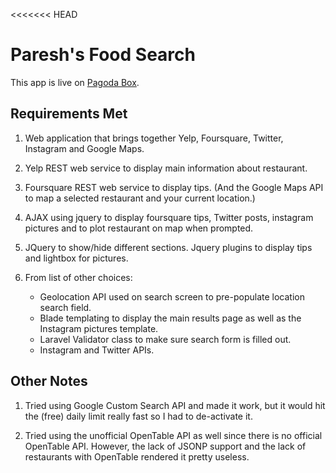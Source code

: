 <<<<<<< HEAD
# Paresh's Food Search

This app is live on [Pagoda Box](http://alone-alba.pagodabox.com/).

## Requirements Met

1. Web application that brings together Yelp, Foursquare, Twitter, Instagram and Google Maps.

2. Yelp REST web service to display main information about restaurant.

3. Foursquare REST web service to display tips. (And the Google Maps API to map a selected restaurant and your current location.)

4. AJAX using jquery to display foursquare tips, Twitter posts, instagram pictures and to plot restaurant on map when prompted.

5. JQuery to show/hide different sections. Jquery plugins to display tips and lightbox for pictures.

6. From list of other choices:
	* Geolocation API used on search screen to pre-populate location search field.  
	* Blade templating to display the main results page as well as the Instagram pictures template. 
	* Laravel Validator class to make sure search form is filled out.
	* Instagram and Twitter APIs.

## Other Notes

1. Tried using Google Custom Search API and made it work, but it would hit the (free) daily limit really fast so I had to de-activate it. 

2. Tried using the unofficial OpenTable API as well since there is no official OpenTable API. However, the lack of JSONP support and the lack of restaurants with OpenTable rendered it pretty useless.
